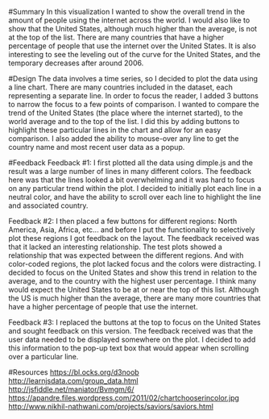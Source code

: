 #Summary
In this visualization I wanted to show the overall trend in the amount of people using the internet across the world. I would also like to show that the United States, although much higher than the average, is not at the top of the list. There are many countries that have a higher percentage of people that use the internet over the United States. It is also interesting to see the leveling out of the curve for the United States, and the temporary decreases after around 2006.

#Design
The data involves a time series, so I decided to plot the data using a line chart. There are many countries included in the dataset, each representing a separate line. In order to focus the reader, I added 3 buttons to narrow the focus to a few points of comparison. I wanted to compare the trend of the United States (the place where the internet started), to the world average and to the top of the list. I did this by adding buttons to highlight these particular lines in the chart and allow for an easy comparison. I also added the ability to mouse-over any line to get the country name and most recent user data as a popup. 

#Feedback
Feedback #1:
I first plotted all the data using dimple.js and the result was a large number of lines in many different colors. The feedback here was that the lines looked a bit overwhelming and it was hard to focus on any particular trend within the plot. I decided to initially plot each line in a neutral color, and have the ability to scroll over each line to highlight the line and associated country. 

Feedback #2:
I then placed a few buttons for different regions: North America, Asia, Africa, etc... and before I put the functionality to selectively plot these regions I got feedback on the layout. The feedback received was that it lacked an interesting relationship. The test plots showed a relationship that was expected between the different regions. And with color-coded regions, the plot lacked focus and the colors were distracting. I decided to focus on the United States and show this trend in relation to the average, and to the country with the highest user percentage. I think many would expect the United States to be at or near the top of this list. Although the US is much higher than the average, there are many more countries that have a higher percentage of people that use the internet.

Feedback #3:
I replaced the buttons at the top to focus on the United States and sought feedback on this version. The feedback received was that the user data needed to be displayed somewhere on the plot. I decided to add this information to the pop-up text box that would appear when scrolling over a particular line.  

#Resources
https://bl.ocks.org/d3noob
http://learnjsdata.com/group_data.html
http://jsfiddle.net/maniator/Bvmgm/6/
https://apandre.files.wordpress.com/2011/02/chartchooserincolor.jpg
http://www.nikhil-nathwani.com/projects/saviors/saviors.html
